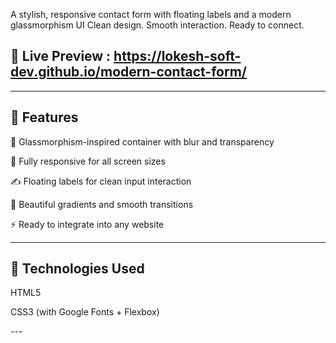 <p>A stylish, responsive contact form with floating labels and a modern glassmorphism UI
Clean design. Smooth interaction. Ready to connect.</p>

## 🚀 Live Preview : https://lokesh-soft-dev.github.io/modern-contact-form/
---
## 🚀 Features
💎 Glassmorphism-inspired container with blur and transparency

📱 Fully responsive for all screen sizes

✍️ Floating labels for clean input interaction

🌈 Beautiful gradients and smooth transitions

⚡ Ready to integrate into any website

---
## 🔧 Technologies Used
  <p>HTML5</p>
  <p>CSS3 (with Google Fonts + Flexbox)</p>
---
